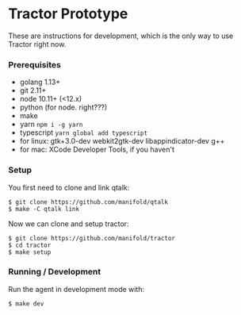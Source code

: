 # Tractor Prototype

These are instructions for development, which is the only way to use Tractor right now.

### Prerequisites
 * golang 1.13+
 * git 2.11+
 * node 10.11+ (<12.x)
 * python (for node. right???)
 * make
 * yarn `npm i -g yarn`
 * typescript `yarn global add typescript`
 * for linux: gtk+3.0-dev webkit2gtk-dev libappindicator-dev g++
 * for mac: XCode Developer Tools, if you haven't

### Setup
You first need to clone and link qtalk:
```
$ git clone https://github.com/manifold/qtalk
$ make -C qtalk link
```
Now we can clone and setup tractor:
```
$ git clone https://github.com/manifold/tractor
$ cd tractor
$ make setup
```

### Running / Development
Run the agent in development mode with:
```
$ make dev
```


